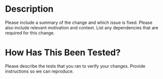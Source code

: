 # Description

Please include a summary of the change and which issue is fixed. Please also include relevant motivation and context. List any dependencies that are required for this change.

# How Has This Been Tested?

Please describe the tests that you ran to verify your changes. Provide instructions so we can reproduce.
